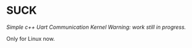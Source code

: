 # SUCK

*Simple c++ Uart Communication Kernel*
*_Warning: work still in progress._*

Only for Linux now.
